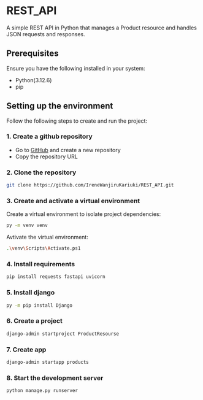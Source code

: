 # REST_API

A simple REST API in Python that manages a Product resource and handles JSON requests and responses.

## Prerequisites
Ensure you have the following installed in your system:
 - Python(3.12.6)
 - pip

## Setting up the environment
Follow the following steps to create and run the project:

### 1. Create a github repository
 - Go to [GitHub](https://github.com/) and create a new repository
 - Copy the repository URL

### 2. Clone the repository
 ```bash
 git clone https://github.com/IreneWanjiruKariuki/REST_API.git
 ```

 ### 3. Create and activate a virtual environment
 Create a virtual environment to isolate project dependencies:

 ```bash
 py -m venv venv
 ```

 Avtivate the virtual environment:


 ```bash
 .\venv\Scripts\Activate.ps1
 ```

 ### 4. Install requirements

 ```bash
 pip install requests fastapi uvicorn
 ```

 ### 5. Install django

 ```bash
 py -m pip install Django
 ```

 ### 6. Create a project

 ```bash
 django-admin startproject ProductResourse
 ```

 ### 7. Create app

 ```bash
 django-admin startapp products
 ```

 ### 8. Start the development server

 ```bash
 python manage.py runserver
 ```